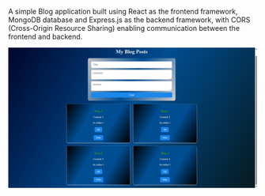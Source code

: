 A simple Blog application built using React as the frontend framework, MongoDB database and Express.js as the backend framework, with CORS (Cross-Origin Resource Sharing) enabling communication between the frontend and backend.

![image alt](https://github.com/Deebi973/Blog----Mini--project/blob/main/Blog%20mini%20project.png?raw=true)
